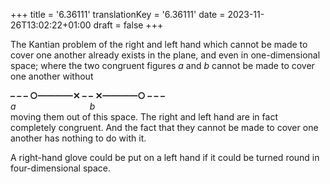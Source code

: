 +++
title = '6.36111'
translationKey = '6.36111'
date = 2023-11-26T13:02:22+01:00
draft = false
+++

The Kantian problem of the right and left hand which cannot be made to cover one another already exists in the plane, and even in one-dimensional space; where the two congruent figures <span class="mathmode"><var>a</var></span> and <span class="mathmode"><var>b</var></span> cannot be made to cover one another without 
<!-- noindent --><div class="centeredsqueeze" ><b>–&nbsp;–&nbsp;–&nbsp;<span class="tight"><span class="symbol">○</span>————<span class="nudgedown"><span class="symbol">✕</span></span></span>&nbsp;–&nbsp;–&nbsp;<span class="tight"><span class="nudgedown"><span class="symbol">✕</span></span>————<span class="symbol">○</span></span>&nbsp;–&nbsp;–&nbsp;–</b><br /><var class="smallvar">a</var>&nbsp;&nbsp;&nbsp;&nbsp;&nbsp;&nbsp;&nbsp;&nbsp;&nbsp;&nbsp;&nbsp;&nbsp;&nbsp;&nbsp;&nbsp;&nbsp;&nbsp;&nbsp;&nbsp;&nbsp;&nbsp;&nbsp;&nbsp;&nbsp;&nbsp;&nbsp;&nbsp;&nbsp;&nbsp;&nbsp;<var class="smallvar">b</var></div>
<!-- noindent --> moving them out of this space. The right and left hand are in fact completely congruent. And the fact that they cannot be made to cover one another has nothing to do with it.
A right-hand glove could be put on a left hand if it could be turned round in four-dimensional space.
